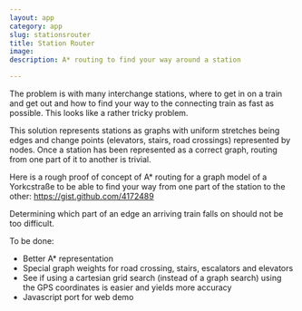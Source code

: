 ```yaml
---
layout: app
category: app
slug: stationsrouter
title: Station Router
image:
description: A* routing to find your way around a station

---
```


The problem is with many interchange stations, where to get in on a train and get out and how to find
your way to the connecting train as fast as possible. This looks like a rather tricky problem.

This solution represents stations as graphs with uniform stretches being edges and change points
(elevators, stairs, road crossings) represented by nodes. Once a station has been represented as a 
correct graph, routing from one part of it to another is trivial.

Here is a rough proof of concept of A* routing for a graph model of a Yorkcstraße to be able to find your way 
from one part of the station to the other: https://gist.github.com/4172489

Determining which part of an edge an arriving train falls on should not be too difficult.

To be done:

* Better A* representation
* Special graph weights for road crossing, stairs, escalators and elevators
* See if using a cartesian grid search (instead of a graph search) using the GPS coordinates is easier and yields more accuracy
* Javascript port for web demo

